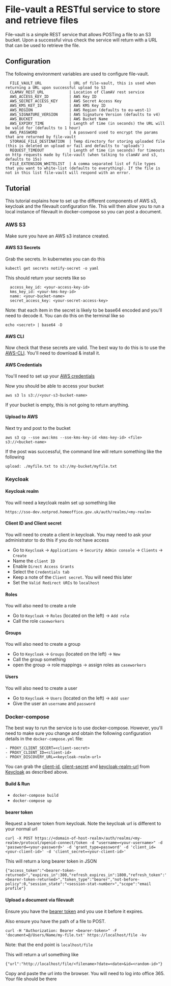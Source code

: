 # File-vault a RESTful service to store and retrieve files

File-vault is a simple REST service that allows POSTing a file to an S3 bucket. Upon a successful virus check the service will return with a URL that can be used to retrieve the file.

## Configuration

The following environment variables are used to configure file-vault.
```
  FILE_VAULT_URL            | URL of file-vault, this is used when returning a URL upon successful upload to S3
  CLAMAV_REST_URL           | Location of ClamAV rest service
  AWS_ACCESS_KEY_ID         | AWS Key ID
  AWS_SECRET_ACCESS_KEY     | AWS Secret Access Key
  AWS_KMS_KEY_ID            | AWS KMS Key ID
  AWS_REGION                | AWS Region (defaults to eu-west-1)
  AWS_SIGNATURE_VERSION     | AWS Signature Version (defaults to v4)
  AWS_BUCKET                | AWS Bucket Name
  AWS_EXPIRY_TIME           | Length of time (in seconds) the URL will be valid for (defaults to 1 hour)
  AWS_PASSWORD              | A password used to encrypt the params that are returned by file-vault
  STORAGE_FILE_DESTINATION  | Temp directory for storing uploaded file (this is deleted on upload or fail and defaults to 'uploads')
  REQUEST_TIMEOUT           | Length of time (in seconds) for timeouts on http requests made by file-vault (when talking to clamAV and s3, defaults to 15s)
  FILE_EXTENSION_WHITELIST  | A comma separated list of file types that you want to white-list (defaults to everything). If the file is not in this list file-vault will respond with an error.
```

## Tutorial

This tutorial explains how to set up the different components of AWS s3, keycloak and the filevault configuration file.  This will then allow you to run a local instance of filevault in docker-compose so you can post a document.

### AWS S3

Make sure you have an AWS s3 instance created.

#### AWS S3 Secrets

Grab the secrets.  In kubernetes you can do this

`kubectl get secrets notify-secret -o yaml`

This should return your secrets like so

```
  access_key_id: <your-access-key-id>
  kms_key_id: <your-kms-key-id>
  name: <your-bucket-name>
  secret_access_key: <your-secret-access-key>
```

Note: that each item in the secret is likely to be base64 encoded and you'll need to decode it.  You can do this on the terminal like so

`echo <secret> | base64 -D`

#### AWS CLI

Now check that these secrets are valid.  The best way to do this is to use the [AWS-CLI](https://docs.aws.amazon.com/polly/latest/dg/setup-aws-cli.html). You'll need to download & install it.

#### AWS Credentials

You'll need to set up your [AWS credentials](https://docs.aws.amazon.com/sdk-for-java/v1/developer-guide/setup-credentials.html)

Now you should be able to access your bucket

`aws s3 ls s3://<your-s3-bucket-name>`

If your bucket is empty, this is not going to return anything.  

#### Upload to AWS

Next try and post to the bucket

`aws s3 cp --sse aws:kms --sse-kms-key-id <kms-key-id> <file> s3://<bucket-name>`

If the post was successful, the command line will return something like the following

`upload: ./myfile.txt to s3://my-bucket/myfile.txt`

### Keycloak <a name="keycloak">

#### Keycloak realm <a name="keycloak-realm">

You will need a keycloak realm set up something like

`https://sso-dev.notprod.homeoffice.gov.uk/auth/realms/<my-realm>`

#### Client ID and Client secret <a name="client-id-secret"></a>

You will need to create a client in keycloak.  You may need to ask your administrator to do this if you do not have access

- Go to `Keycloak` -> `Applications` -> `Security Admin console` -> `Clients` -> `Create`
- Name the `client ID`
- Enable `Direct Access Grants`
- Select the `Credentials tab`
- Keep a note of the `Client secret`.  You will need this later
- Set the `Valid Redirect URIs` to `localhost`

#### Roles

You will also need to create a role

- Go to `Keycloak` -> `Roles` (located on the left) -> `Add role` 
- Call the role `caseworkers`

#### Groups

You will also need to create a group

- Go to `Keycloak` -> `Groups` (located on the left) -> `New`
- Call the group something 
- open the group -> role mappings -> assign roles as `caseworkers`

#### Users

You will also need to create a user

- Go to `Keycloak` -> `Users` (located on the left) -> `Add user`
- Give the user an `username` and `password`

### Docker-compose

The best way to run the service is to use docker-compose.  However, you'll need to make sure you change and obtain the following configuration details in the `docker-compose.yml` file:

```
- PROXY_CLIENT_SECERT=<client-secret>
- PROXY_CLIENT_ID=<client-id>
- PROXY_DISCOVERY_URL=<keycloak-realm-url>
```

You can grab the [client-id](#client-id-secret), [client-secret](#client) and [keycloak-realm-url](keycloak-realm) from [Keycloak](#keycloak) as described above.

#### Build & Run

- `docker-compose build`
- `docker-compose up`

#### bearer token <a name="bearer-token">

Request a bearer token from keycloak.  Note the keycloak url is different to your normal url

```
curl -X POST https://<domain-of-host-realm>/auth/realms/<my-realm>/protocol/openid-connect/token -d "username=<your-username>" -d 'password=<your-password>' -d 'grant_type=password' -d 'client_id=<your-client-id>' -d 'client_secret=<your-client-id>'
```

This will return a long bearer token in JSON

```
{"access_token":"<bearer-token-returned>","expires_in":300,"refresh_expires_in":1800,"refresh_token":"<bearer-token-returned>","token_type":"bearer","not-before-policy":0,"session_state":"<session-stat-number>","scope":"email profile"}
```

#### Upload a document via filevault

Ensure you have the [bearer token](#bearer-token) and you use it before it expires.

Also ensure you have the path of a file to POST.

```
curl -H "Authorization: Bearer <bearer-token>" -F 'document=@/Users/Name/my-file.txt' https://localhost/file -kv
```

Note: that the end point is `localhost/file`

This will return a url something like

```
{"url":"http://localhost/file/<filename>?date=<date>&id=<random-id>"}
```

Copy and paste the url into the browser.  You will need to log into office 365. Your file should be there
